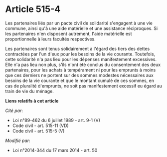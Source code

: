 # Article 515-4

Les partenaires liés par un pacte civil de solidarité s'engagent à une vie commune, ainsi qu'à une aide matérielle et une
assistance réciproques. Si les partenaires n'en disposent autrement, l'aide matérielle est proportionnelle à leurs facultés
respectives.

Les partenaires sont tenus solidairement à l'égard des tiers des dettes contractées par l'un d'eux pour les besoins de la vie
courante. Toutefois, cette solidarité n'a pas lieu pour les dépenses manifestement excessives. Elle n'a pas lieu non plus,
s'ils n'ont été conclus du consentement des deux partenaires, pour les achats à tempérament ni pour les emprunts à moins que
ces derniers ne portent sur des sommes modestes nécessaires aux besoins de la vie courante et que le montant cumulé de ces
sommes, en cas de pluralité d'emprunts, ne soit pas manifestement excessif eu égard au train de vie du ménage.

**Liens relatifs à cet article**

_Cité par_:

  - Loi n°89-462 du 6 juillet 1989 - art. 9-1 (V)
  - Code civil - art. 515-11 (VD)
  - Code civil - art. 515-5 (V)

_Modifié par_:

  - Loi n°2014-344 du 17 mars 2014 - art. 50
